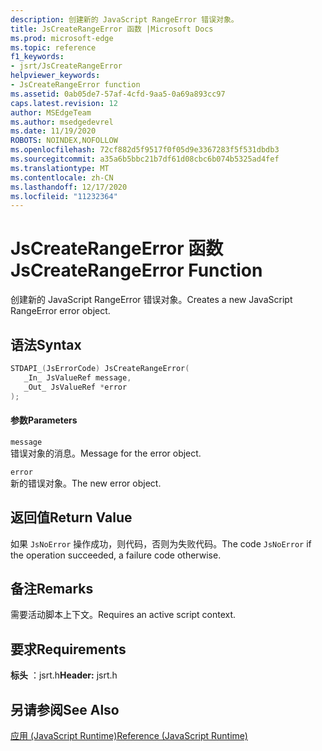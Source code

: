 ```yaml
---
description: 创建新的 JavaScript RangeError 错误对象。
title: JsCreateRangeError 函数 |Microsoft Docs
ms.prod: microsoft-edge
ms.topic: reference
f1_keywords:
- jsrt/JsCreateRangeError
helpviewer_keywords:
- JsCreateRangeError function
ms.assetid: 0ab05de7-57af-4cfd-9aa5-0a69a893cc97
caps.latest.revision: 12
author: MSEdgeTeam
ms.author: msedgedevrel
ms.date: 11/19/2020
ROBOTS: NOINDEX,NOFOLLOW
ms.openlocfilehash: 72cf882d5f9517f0f05d9e3367283f5f531dbdb3
ms.sourcegitcommit: a35a6b5bbc21b7df61d08cbc6b074b5325ad4fef
ms.translationtype: MT
ms.contentlocale: zh-CN
ms.lasthandoff: 12/17/2020
ms.locfileid: "11232364"
---
```

# <span data-ttu-id="79563-103">JsCreateRangeError 函数</span><span class="sxs-lookup"><span data-stu-id="79563-103">JsCreateRangeError Function</span></span>

<span data-ttu-id="79563-104">创建新的 JavaScript RangeError 错误对象。</span><span class="sxs-lookup"><span data-stu-id="79563-104">Creates a new JavaScript RangeError error object.</span></span>
  
## <span data-ttu-id="79563-105">语法</span><span class="sxs-lookup"><span data-stu-id="79563-105">Syntax</span></span>  
  
```cpp  
STDAPI_(JsErrorCode) JsCreateRangeError(  
   _In_ JsValueRef message,  
   _Out_ JsValueRef *error  
);  
```  
  
#### <span data-ttu-id="79563-106">参数</span><span class="sxs-lookup"><span data-stu-id="79563-106">Parameters</span></span>  
 `message`  
 <span data-ttu-id="79563-107">错误对象的消息。</span><span class="sxs-lookup"><span data-stu-id="79563-107">Message for the error object.</span></span>  
  
 `error`  
 <span data-ttu-id="79563-108">新的错误对象。</span><span class="sxs-lookup"><span data-stu-id="79563-108">The new error object.</span></span>  
  
## <span data-ttu-id="79563-109">返回值</span><span class="sxs-lookup"><span data-stu-id="79563-109">Return Value</span></span>  
 <span data-ttu-id="79563-110">如果 `JsNoError` 操作成功，则代码，否则为失败代码。</span><span class="sxs-lookup"><span data-stu-id="79563-110">The code `JsNoError` if the operation succeeded, a failure code otherwise.</span></span>  
  
## <span data-ttu-id="79563-111">备注</span><span class="sxs-lookup"><span data-stu-id="79563-111">Remarks</span></span>  
 <span data-ttu-id="79563-112">需要活动脚本上下文。</span><span class="sxs-lookup"><span data-stu-id="79563-112">Requires an active script context.</span></span>  
  
## <span data-ttu-id="79563-113">要求</span><span class="sxs-lookup"><span data-stu-id="79563-113">Requirements</span></span>  
 <span data-ttu-id="79563-114">**标头** ：jsrt.h</span><span class="sxs-lookup"><span data-stu-id="79563-114">**Header:** jsrt.h</span></span>  
  
## <span data-ttu-id="79563-115">另请参阅</span><span class="sxs-lookup"><span data-stu-id="79563-115">See Also</span></span>  
 [<span data-ttu-id="79563-116">应用 (JavaScript Runtime)</span><span class="sxs-lookup"><span data-stu-id="79563-116">Reference (JavaScript Runtime)</span></span>](../chakra-hosting/reference-javascript-runtime.md)
